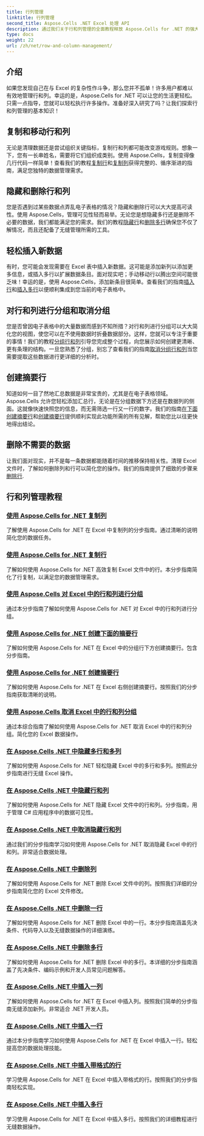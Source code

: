 ```yaml
---
title: 行列管理
linktitle: 行列管理
second_title: Aspose.Cells .NET Excel 处理 API
description: 通过我们关于行和列管理的全面教程释放 Aspose.Cells for .NET 的强大功能，轻松提高您的 Excel 技能。
type: docs
weight: 22
url: /zh/net/row-and-column-management/
---
```

## 介绍

如果您发现自己在与 Excel 的复杂性作斗争，那么您并不孤单！许多用户都难以有效地管理行和列。幸运的是，Aspose.Cells for .NET 可以让您的生活更轻松。只需一点指导，您就可以轻松执行许多操作。准备好深入研究了吗？让我们探索行和列管理的基本知识！

## 复制和移动行和列

无论是清理数据还是尝试组织关键指标，复制行和列都可能改变游戏规则。想象一下，您有一长串姓名，需要将它们组织成类别。使用 Aspose.Cells，复制变得像几行代码一样简单！查看我们的教程[复制行](./copying-rows/)和[复制列](./copying-columns/)获得完整的、循序渐进的指南，满足您独特的数据管理需求。

## 隐藏和删除行和列

您是否遇到过某些数据点弄乱电子表格的情况？隐藏和删除行可以大大提高可读性。使用 Aspose.Cells，管理可见性轻而易举。无论您是想隐藏多行还是删除不必要的数据，我们都能满足您的需求。我们的教程[隐藏行](./hide-rows-columns-aspose-cells/)和[删除多行](./delete-multiple-rows-aspose-cells/)确保您不仅了解情况，而且还配备了无缝管理所需的工具。

## 轻松插入新数据

有时，您可能会发现需要在 Excel 表中插入新数据。这可能是添加新列以添加更多信息，或插入多行以扩展数据条目。面对现实吧；手动移动行以腾出空间可能很乏味！幸运的是，使用 Aspose.Cells，添加新条目很简单。查看我们的指南[插入行](./insert-row-aspose-cells/)和[插入多行](./insert-multiple-rows-aspose-cells/)以便顺利集成到您当前的电子表格中。

## 对行和列进行分组和取消分组

您是否曾因电子表格中的大量数据而感到不知所措？对行和列进行分组可以大大简化您的视图，使您可以在不使用数据时折叠数据部分。这样，您就可以专注于重要的事情！我们的教程[分组行和列](./grouping-rows-and-columns/)引导您完成整个过程，向您展示如何创建更清晰、更有条理的结构。一旦您熟悉了分组，别忘了查看我们的指南[取消分组行和列](./ungrouping-rows-and-columns/)当您需要提取这些数据进行更详细的分析时。

## 创建摘要行

知道如何一目了然地汇总数据是非常宝贵的，尤其是在电子表格领域。Aspose.Cells 允许您轻松添加汇总行，无论是在分组数据下方还是在数据列的侧面。这就像快速快照您的信息，而无需筛选一行又一行的数字。我们的指南[在下面创建摘要行](./summary-row-below/)和[创建摘要行](./summary-row-right/)提供顺利实现此功能所需的所有见解，帮助您比以往更快地得出结论。

## 删除不需要的数据

让我们面对现实，并不是每一条数据都能随着时间的推移保持相关性。清理 Excel 文件时，了解如何删除列和行可以简化您的操作。我们的指南提供了细致的步骤来[删除行](./delete-row-aspose-cells/).

## 行和列管理教程
### [使用 Aspose.Cells for .NET 复制列](./copying-columns/)
了解使用 Aspose.Cells for .NET 在 Excel 中复制列的分步指南。通过清晰的说明简化您的数据任务。
### [使用 Aspose.Cells for .NET 复制行](./copying-rows/)
了解如何使用 Aspose.Cells for .NET 高效复制 Excel 文件中的行。本分步指南简化了行复制，以满足您的数据管理需求。
### [使用 Aspose.Cells 对 Excel 中的行和列进行分组](./grouping-rows-and-columns/)
通过本分步指南了解如何使用 Aspose.Cells for .NET 对 Excel 中的行和列进行分组。
### [使用 Aspose.Cells for .NET 创建下面的摘要行](./summary-row-below/)
了解如何使用 Aspose.Cells for .NET 在 Excel 中的分组行下方创建摘要行。包含分步指南。
### [使用 Aspose.Cells for .NET 创建摘要行](./summary-row-right/)
了解如何使用 Aspose.Cells for .NET 在 Excel 右侧创建摘要行。按照我们的分步指南获取清晰的说明。
### [使用 Aspose.Cells 取消 Excel 中的行和列分组](./ungrouping-rows-and-columns/)
通过本综合指南了解如何使用 Aspose.Cells for .NET 取消 Excel 中的行和列分组。简化您的 Excel 数据操作。
### [在 Aspose.Cells .NET 中隐藏多行和多列](./hide-multiple-rows-columns-aspose-cells/)
了解如何使用 Aspose.Cells for .NET 轻松隐藏 Excel 中的多行和多列。按照此分步指南进行无缝 Excel 操作。
### [在 Aspose.Cells .NET 中隐藏行和列](./hide-rows-columns-aspose-cells/)
了解如何使用 Aspose.Cells for .NET 隐藏 Excel 文件中的行和列。分步指南，用于管理 C# 应用程序中的数据可见性。
### [在 Aspose.Cells .NET 中取消隐藏行和列](./unhide-rows-columns-aspose-cells/)
通过我们的分步指南学习如何使用 Aspose.Cells for .NET 取消隐藏 Excel 中的行和列。非常适合数据处理。
### [在 Aspose.Cells .NET 中删除列](./delete-column-aspose-cells/)
了解如何使用 Aspose.Cells for .NET 删除 Excel 文件中的列。按照我们详细的分步指南简化您的 Excel 文件修改。
### [在 Aspose.Cells .NET 中删除一行](./delete-row-aspose-cells/)
了解如何使用 Aspose.Cells for .NET 删除 Excel 中的一行。本分步指南涵盖先决条件、代码导入以及无缝数据操作的详细演练。
### [在 Aspose.Cells .NET 中删除多行](./delete-multiple-rows-aspose-cells/)
了解如何使用 Aspose.Cells for .NET 删除 Excel 中的多行。本详细的分步指南涵盖了先决条件、编码示例和开发人员常见问题解答。
### [在 Aspose.Cells .NET 中插入一列](./insert-column-aspose-cells/)
了解如何使用 Aspose.Cells for .NET 在 Excel 中插入列。按照我们简单的分步指南无缝添加新列。非常适合 .NET 开发人员。
### [在 Aspose.Cells .NET 中插入一行](./insert-row-aspose-cells/)
通过本分步指南学习如何使用 Aspose.Cells for .NET 在 Excel 中插入一行。轻松提高您的数据处理技能。
### [在 Aspose.Cells .NET 中插入带格式的行](./insert-row-formatting-aspose-cells/)
学习使用 Aspose.Cells for .NET 在 Excel 中插入带格式的行。按照我们的分步指南轻松实现。
### [在 Aspose.Cells .NET 中插入多行](./insert-multiple-rows-aspose-cells/)
学习使用 Aspose.Cells for .NET 在 Excel 中插入多行。按照我们的详细教程进行无缝数据操作。